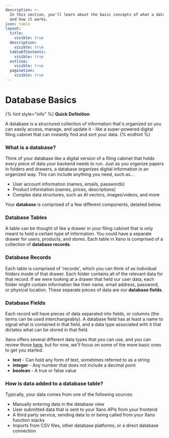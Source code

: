 ```yaml
---
description: >-
  In this section, you'll learn about the basic concepts of what a database is,
  and how it works.
icon: table
layout:
  title:
    visible: true
  description:
    visible: true
  tableOfContents:
    visible: true
  outline:
    visible: true
  pagination:
    visible: true
---
```


# Database Basics

{% hint style="info" %}
**Quick Definition**

A database is a structured collection of information that's organized so you can easily access, manage, and update it - like a super-powered digital filing cabinet that can instantly find and sort your data.
{% endhint %}

### What is a database?

Think of your database like a digital version of a filing cabinet that holds every piece of data your backend needs to run. Just as you organize papers in folders and drawers, a database organizes digital information in an organized way. This can include anything you need, such as...

* User account information (names, emails, passwords)
* Product information (names, prices, descriptions)
* Complex data structures, such as AI vectors, images/videos, and more

Your **database** is comprised of a few different components, detailed below.

### Database Tables

A table can be thought of like a drawer in your filing cabinet that is only meant to hold a certain type of information. You could have a separate drawer for users, products, and stores. Each table in Xano is comprised of a collection of **database records**.

### Database Records

Each table is comprised of 'records', which you can think of as individual folders inside of that drawer. Each folder contains all of the relevant data for that record. If we were looking at a drawer that held our user data, each folder might contain information like their name, email address, password, or physical location. These separate pieces of data are our **database fields**.

### Database Fields

Each record will have pieces of data separated into fields, or columns (the terms can be used interchangeably). A database field has at least a name to signal what is contained in that field, and a data type associated with it that dictates what can be stored in that field.

Xano offers several different data types that you can use, and you can review those [here](field-types.md), but for now, we'll focus on some of the more basic ones to get you started.

* **text** - Can hold any form of text, sometimes referred to as a string
* **integer** - Any number that does not include a decimal point
* **boolean** - A true or false value

### How is data added to a database table?

Typically, your data comes from one of the following sources:

* Manually entering data in the database view
* User submitted data that is sent to your Xano APIs from your frontend&#x20;
* A third party service, sending data to or being called from your Xano function stacks
* Imports from CSV files, other database platforms, or a direct database connection



